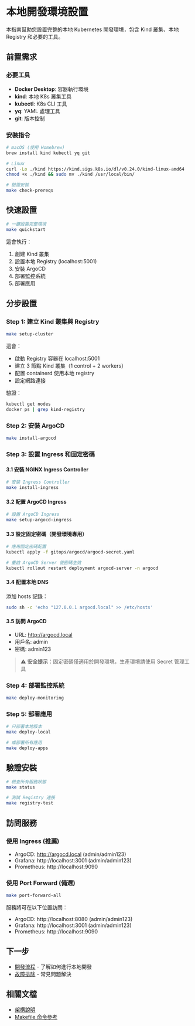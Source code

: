 # 本地開發環境設置

本指南幫助您設置完整的本地 Kubernetes 開發環境，包含 Kind 叢集、本地 Registry 和必要的工具。

## 前置需求

### 必要工具
- **Docker Desktop**: 容器執行環境
- **kind**: 本地 K8s 叢集工具  
- **kubectl**: K8s CLI 工具
- **yq**: YAML 處理工具
- **git**: 版本控制

### 安裝指令

```bash
# macOS (使用 Homebrew)
brew install kind kubectl yq git

# Linux
curl -Lo ./kind https://kind.sigs.k8s.io/dl/v0.24.0/kind-linux-amd64
chmod +x ./kind && sudo mv ./kind /usr/local/bin/

# 驗證安裝
make check-prereqs
```

## 快速設置

```bash
# 一鍵設置完整環境
make quickstart
```

這會執行：
1. 創建 Kind 叢集
2. 設置本地 Registry (localhost:5001)
3. 安裝 ArgoCD
4. 部署監控系統
5. 部署應用

## 分步設置

### Step 1: 建立 Kind 叢集與 Registry

```bash
make setup-cluster
```

這會：
- 啟動 Registry 容器在 localhost:5001
- 建立 3 節點 Kind 叢集（1 control + 2 workers）
- 配置 containerd 使用本地 registry
- 設定網路連接

驗證：
```bash
kubectl get nodes
docker ps | grep kind-registry
```

### Step 2: 安裝 ArgoCD

```bash
make install-argocd
```

### Step 3: 設置 Ingress 和固定密碼

#### 3.1 安裝 NGINX Ingress Controller

```bash
# 安裝 Ingress Controller
make install-ingress
```

#### 3.2 配置 ArgoCD Ingress

```bash
# 設置 ArgoCD Ingress
make setup-argocd-ingress
```

#### 3.3 設定固定密碼（開發環境專用）

```bash
# 應用固定密碼配置
kubectl apply -f gitops/argocd/argocd-secret.yaml

# 重啟 ArgoCD Server 使密碼生效
kubectl rollout restart deployment argocd-server -n argocd
```

#### 3.4 配置本地 DNS

添加 hosts 記錄：
```bash
sudo sh -c 'echo "127.0.0.1 argocd.local" >> /etc/hosts'
```

#### 3.5 訪問 ArgoCD

- URL: http://argocd.local
- 用戶名: admin
- 密碼: admin123

> ⚠️ **安全提示**：固定密碼僅適用於開發環境，生產環境請使用 Secret 管理工具

### Step 4: 部署監控系統

```bash
make deploy-monitoring
```

### Step 5: 部署應用

```bash
# 只部署本地版本
make deploy-local

# 或部署所有應用
make deploy-apps
```

## 驗證安裝

```bash
# 檢查所有服務狀態
make status

# 測試 Registry 連接
make registry-test
```

## 訪問服務

### 使用 Ingress (推薦)
- ArgoCD: http://argocd.local (admin/admin123)
- Grafana: http://localhost:3001 (admin/admin123)
- Prometheus: http://localhost:9090

### 使用 Port Forward (備選)
```bash
make port-forward-all
```

服務將可在以下位置訪問：
- ArgoCD: http://localhost:8080 (admin/admin123)
- Grafana: http://localhost:3001 (admin/admin123)
- Prometheus: http://localhost:9090

## 下一步

- [開發流程](development.md) - 了解如何進行本地開發
- [故障排除](troubleshooting.md) - 常見問題解決

## 相關文檔

- [架構說明](../../getting-started/architecture.md)
- [Makefile 命令參考](../../reference/makefile-commands.md)